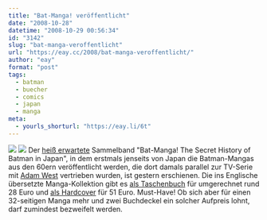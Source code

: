 ```yaml
---
title: "Bat-Manga! veröffentlicht"
date: "2008-10-28"
datetime: "2008-10-29 00:56:34"
id: "3142"
slug: "bat-manga-veroffentlicht"
url: "https://eay.cc/2008/bat-manga-veroffentlicht/"
author: "eay"
format: "post"
tags:
  - batman
  - buecher
  - comics
  - japan
  - manga
meta:
  - yourls_shorturl: "https://eay.li/6t"
---
```


[![](/uploads/2008/batmanga1.jpg)](http://www.amazon.de/exec/obidos/ASIN/0375714847/eayznet-21) [![](/uploads/2008/batmanga2.jpg)](http://www.amazon.de/exec/obidos/ASIN/0375425454/eayznet-21) Der [heiß erwartete](//eay.cc/2008/bat-manga) Sammelband "Bat-Manga! The Secret History of Batman in Japan", in dem erstmals jenseits von Japan die Batman-Mangas aus den 60ern veröffentlicht werden, die dort damals parallel zur TV-Serie mit [Adam West](//eay.cc/2008/die-kunst-des-batman-adam-west/) vertrieben wurden, ist gestern erschienen. Die ins Englische übersetzte Manga-Kollektion gibt es [als Taschenbuch](http://www.amazon.de/exec/obidos/ASIN/0375714847/eayznet-21) für umgerechnet rund 28 Euro und [als Hardcover](http://www.amazon.de/exec/obidos/ASIN/0375425454/eayznet-21) für 51 Euro. Must-Have! Ob sich aber für einen 32-seitigen Manga mehr und zwei Buchdeckel ein solcher Aufpreis lohnt, darf zumindest bezweifelt werden.
